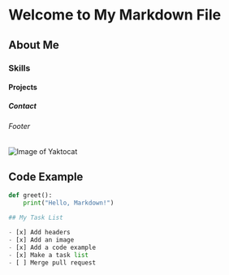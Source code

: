 # Welcome to My Markdown File
## About Me
### Skills
#### Projects
##### Contact
###### Footer
![Image of Yaktocat](https://octodex.github.com/images/yaktocat.png)
## Code Example

```python
def greet():
    print("Hello, Markdown!")

## My Task List

- [x] Add headers
- [x] Add an image
- [x] Add a code example
- [x] Make a task list
- [ ] Merge pull request



